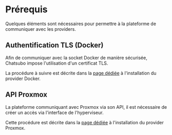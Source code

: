 # Prérequis

Quelques éléments sont nécessaires pour permettre à la plateforme de communiquer avec les providers.

## Authentification TLS (Docker) 

Afin de communiquer avec la socket Docker de manière sécurisée, Chatsubo impose l'utilisation d'un certificat TLS.

La procédure à suivre est décrite dans la <a href="/docs/Providers/Docker/installation">page dédiée</a> à l'installation du provider Docker.

## API Proxmox

La plateforme communiquant avec Proxmox via son API, il est nécessaire de créer un accès via l'interface de l'hyperviseur.

Cette procédure est décrite dans la <a href="/docs/Providers/Proxmox/installation">page dédiée</a> à l'installation du provider Proxmox.
